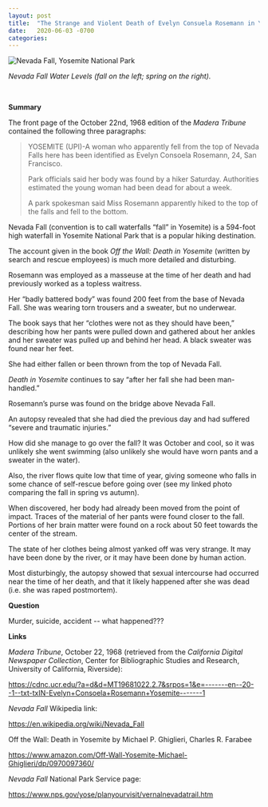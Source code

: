 ```yaml
---
layout: post
title:  "The Strange and Violent Death of Evelyn Consuela Rosemann in Yosemite National Park"
date:   2020-06-03 -0700
categories:
---
```

![Nevada Fall, Yosemite National Park](/mysteries/images/NevadaFall.jpg)

*Nevada Fall Water Levels (fall on the left; spring on the right).*

<br>

**Summary**

The front page of the October 22nd, 1968 edition of the *Madera Tribune* contained the following three paragraphs:

> YOSEMITE (UPI)-A woman who apparently fell from the top of Nevada Falls here has been identified as Evelyn Consoela Rosemann, 24, San Francisco.
> 
> Park officials said her body was found by a hiker Saturday. Authorities estimated the young woman had been dead for about a week.
> 
> A park spokesman said Miss Rosemann apparently hiked to the top of the falls and fell to the bottom.


Nevada Fall (convention is to call waterfalls “fall” in Yosemite) is a 594-foot high waterfall in Yosemite National Park that is a popular hiking destination.


The account given in the book *Off the Wall: Death in Yosemite* (written by search and rescue employees) is much more detailed and disturbing.


Rosemann was employed as a masseuse at the time of her death and had previously worked as a topless waitress.


Her “badly battered body” was found 200 feet from the base of Nevada Fall.  She was wearing torn trousers and a sweater, but no underwear.


The book says that her “clothes were not as they should have been,” describing how her pants were pulled down and gathered about her ankles and her sweater was pulled up and behind her head.  A black sweater was found near her feet.


She had either fallen or been thrown from the top of Nevada Fall.


*Death in Yosemite* continues to say “after her fall she had been man-handled.”


Rosemann’s purse was found on the bridge above Nevada Fall.


An autopsy revealed that she had died the previous day and had suffered “severe and traumatic injuries.”


How did she manage to go over the fall?  It was October and cool, so it was unlikely she went swimming (also unlikely she would have worn pants and a sweater in the water).


Also, the river flows quite low that time of year, giving someone who falls in some chance of self-rescue before going over (see my linked photo comparing the fall in spring vs autumn).


When discovered, her body had already been moved from the point of impact.  Traces of the material of her pants were found closer to the fall.  Portions of her brain matter were found on a rock about 50 feet towards the center of the stream.


The state of her clothes being almost yanked off was very strange.  It may have been done by the river, or it may have been done by human action.


Most disturbingly, the autopsy showed that sexual intercourse had occurred near the time of her death, and that it likely happened after she was dead (i.e. she was raped postmortem).



**Question**

Murder, suicide, accident -- what happened???



**Links**

*Madera Tribune*, October 22, 1968 (retrieved from the *California Digital Newspaper Collection*, Center for Bibliographic Studies and Research, University of California, Riverside):

<https://cdnc.ucr.edu/?a=d&d=MT19681022.2.7&srpos=1&e=-------en--20--1--txt-txIN-Evelyn+Consoela+Rosemann+Yosemite-------1>


*Nevada Fall* Wikipedia link:

<https://en.wikipedia.org/wiki/Nevada_Fall>


Off the Wall: Death in Yosemite by Michael P. Ghiglieri, Charles R. Farabee

<https://www.amazon.com/Off-Wall-Yosemite-Michael-Ghiglieri/dp/0970097360/>


*Nevada Fall* National Park Service page:

<https://www.nps.gov/yose/planyourvisit/vernalnevadatrail.htm>